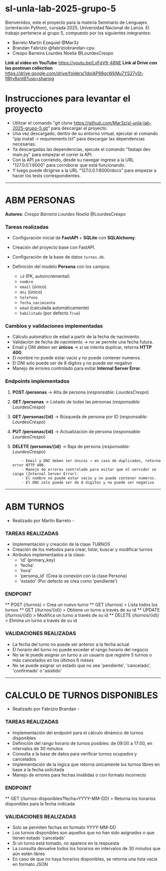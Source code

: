 # sl-unla-lab-2025-grupo-5

Bienvenidos, este el proyecto para la materia Seminario de Lenguajes (orientación Python), cursada 2025, Universidad Nacional de Lanús.
El trabajo pertenece al grupo 5, compuesto por los siguientes integrantes:
- Barreto Martín Ezequiel       @Mar3z
- Brandan Fabrizio              @fabriziobrandan-cpu
- Crespo Barreira Lourdes Noelia    @LourdesCrespo

**Link al video en YouTube** https://youtu.be/LxFqV9-48NE
**Link al Drive con las postman collection** https://drive.google.com/drive/folders/1dolAP98gcWkMu7YS27ySt-flRty8snt6?usp=sharing

# Instrucciones para levantar el proyecto
- Utilizar el comando "git clone https://github.com/Mar3z/sl-unla-lab-2025-grupo-5.git" para descargar el proyecto.
- Una vez descargado, dentro de su entorno virtual, ejecutar el comando "pip install -r requirements.txt" para descargar las dependencias necesarias.
- Ya descargadas las dependencias, ejecute el comando "fastapi dev main.py" para empezar el correr la API.
- Con la API ya corriendo, desde su navegar ingrese a la URL "127.0.0.1:8000" para corroborar que está funcionando.
- Y luego puede dirigirse a la URL "127.0.0.1:8000/docs" para empezar a hacer los tests correspondientes.

-------------------------------------------------------------------------------

# ABM PERSONAS

**Autores**: *Crespo Barreira Lourdes Noelia* @LourdesCrespo

### Tareas realizadas

* Configuración inicial de **FastAPI** + **SQLite** con **SQLAlchemy**.
* Creación del proyecto base con FastAPI.
* Configuración de la base de datos `turnos.db`.
* Definición del modelo **Persona** con los campos:

  * `id` (PK, autoincremental)
  * `nombre`
  * `email` (único)
  * `dni` (único)
  * `telefono`
  * `fecha_nacimiento`
  * `edad` (calculada automáticamente)
  * `habilitado` (por defecto `True`)

### Cambios y validaciones implementadas

* Cálculo automático de edad a partir de la fecha de nacimiento.
* Validación de fecha de nacimiento → no se permite una fecha futura.
* Email y DNI deben ser **únicos** → si se intenta duplicar, retorna **HTTP 400**.
* El nombre no puede estar vacio y no puede contener numeros.
* El DNI solo puede ser de 8 digitos y no puede ser negativo
* Manejo de errores controlado para evitar **Internal Server Error**.

### Endpoints implementados

1. **POST /personas** → Alta de persona (*responsable: LourdesCrespo*)
2. **GET /personas** → Listado de todas las personas (*responsable: LourdesCrespo*)
3. **GET /personas/{id}** → Búsqueda de persona por ID (*responsable: LourdesCrespo*)
4. **PUT /personas/{id}** → Actualización de persona (*responsable: LourdesCrespo*)
5. **DELETE /personas/{id}** → Baja de persona (*responsable: LourdesCrespo*)

           - Email y DNI deben ser únicos → en caso de duplicados, retorna error HTTP 400.
           - Manejo de errores controlado para evitar que el servidor se caiga (Internal Server Error).
           - El nombre no puede estar vacio y no puede contener numeros.
           - El DNI solo puede ser de 8 digitos y no puede ser negativo
---------------------------------------------------------------------------------------------

# ABM TURNOS
 - Realizado por Martín Barreto -

### TAREAS REALIZADAS
* Implementación y creación de la clase *TURNOS*
* Creación de los métodos para crear, listar, buscar y modificar turnos
* Atributos implementados a la clase:
  - 'id' (primary_key)
  - 'fecha'
  - 'hora'
  - 'persona_id' (Crea la conexión con la clase Persona)
  - 'estado' (Por defecto se crea como 'pendiente')

### ENDPOINT
 ** POST (/turnos) > Crea un nuevo turno
 ** GET (/turnos) > Lista todos los turnos
 ** GET (/turnos/{id}) > Obtiene un turno a través de su id
 ** UPDATE (/turnos/{id}) > Modifica un turno a través de su id
 ** DELETE (/turnos/{id}) > Elimina un turno a través de su id

### VALIDACIONES REALIZADAS
 - La fecha del turno no puede ser anterior a la fecha actual
 - El horario del turno no puede exceder el rango horario del negocio
 - No se le puede asignar un turno a un usuario que registre 5 turnos o más cancelados en los últimos 6 meses
 - No se puede asignar un estado que no sea 'pendiente', 'cancelado', 'confirmado' o 'asistido'

---------------------------------------------------------------------------------------------

# CALCULO DE TURNOS DISPONIBLES
 - Realizado por Fabrizio Brandan -

### TAREAS REALIZADAS
 * Implementación del endpoint para el cálculo dinámico de turnos disponibles
 * Definición del rango horario de turnos posibles: de 09:00 a 17:00, en intervalos de 30 minutos
 * Consulta a la base de datos para verificar turnos ocupados y cancelados
 * Implementación de la lógica que retorna únicamente los turnos libres en base a la fecha solicitada
 * Manejo de errores para fechas inválidas o con formato incorrecto

### ENDPOINT
 ** GET (/turnos-disponibles?fecha=YYYY-MM-DD) > Retorna los horarios disponibles para la fecha indicada

### VALIDACIONES REALIZADAS
 - Solo se permiten fechas en formato YYYY-MM-DD
 - Los turnos disponibles son aquellos que no han sido asignados o que tienen estado 'cancelado'
 - Si un turno está tomado, no aparece en la respuesta
 - La consulta devuelve todos los horarios en intervalos de 30 minutos que aún estén libres
 - En caso de que no haya horarios disponibles, se retorna una lista vacía en formato JSON

 





